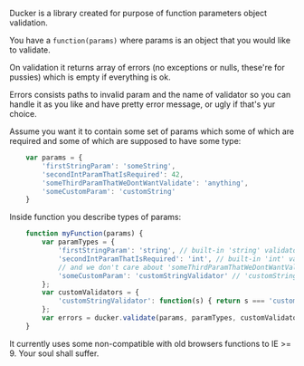 Ducker is a library created for purpose of function parameters object validation.

You have a `function(params)` where params is an object that you would like to validate.

On validation it returns array of errors (no exceptions or nulls, these're for pussies) which is empty if everything is ok.

Errors consists paths to invalid param and the name of validator so you can handle it as you like and have pretty error message, or ugly if that's yur choice.

Assume you want it to contain some set of params which some of which are required and some of which are supposed to have some type:

```javascript
    var params = {
        'firstStringParam': 'someString',
        'secondIntParamThatIsRequired': 42,
        'someThirdParamThatWeDontWantValidate': 'anything',
        'someCustomParam': 'customString'
    }
```

Inside function you describe types of params:

```javascript
    function myFunction(params) {
        var paramTypes = {
            'firstStringParam': 'string', // built-in 'string' validator
            'secondIntParamThatIsRequired': 'int', // built-in 'int' validator
            // and we don't care about 'someThirdParamThatWeDontWantValidate' param
            'someCustomParam': 'customStringValidator' // 'customStringValidator' is a validator that we define on call or register in ducker with registerValidator(name, validator) function
        };
        var customValidators = {
            'customStringValidator': function(s) { return s === 'customString'; }
        };
        var errors = ducker.validate(params, paramTypes, customValidators);
    }
```

It currently uses some non-compatible with old browsers functions to IE >= 9. Your soul shall suffer.
